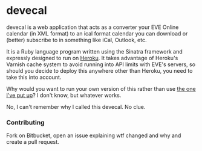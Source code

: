 # devecal

devecal is a web application that acts as a converter your EVE Online calendar (in XML format) to an ical format calendar you can download or (better) subscribe to in something like iCal, Outlook, etc.

It is a Ruby language program written using the Sinatra framework and expressly designed to run on [Heroku](http://heroku.com). It takes advantage of Heroku's Varnish cache system to avoid running into API limits with EVE's servers, so should you decide to deploy this anywhere other than Heroku, you need to take this into account. 

Why would you want to run your own version of this rather than use [the one I've put up](http://evecal.heroku.com)? I don't know, but whatever works. 

No, I can't remember why I called this devecal. No clue.

### Contributing

Fork on Bitbucket, open an issue explaining wtf changed and why and create a pull request.

